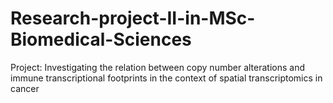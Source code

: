 # Research-project-II-in-MSc-Biomedical-Sciences
Project: Investigating the relation between copy number alterations and immune transcriptional footprints in the context of spatial transcriptomics in cancer
